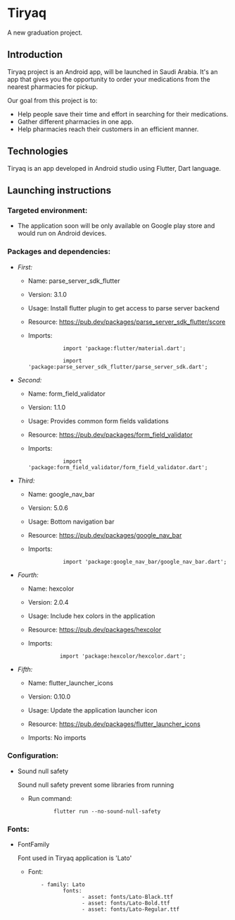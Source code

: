 # Tiryaq

A new graduation project.

## Introduction
Tiryaq project is an Android app, will be launched in Saudi Arabia.
It's an app that gives you the opportunity to order your medications from the nearest pharmacies for pickup.

Our goal from this project is to:

- Help people save their time and effort in searching for their medications.
- Gather different pharmacies in one app.
- Help pharmacies reach their customers in an efficient manner.

## Technologies
Tiryaq is an app developed in Android studio using Flutter, Dart language.

## Launching instructions

### Targeted environment:

 - The application soon will be only available on Google play store and would run on Android devices.

### Packages and dependencies:
- *First:* 

   - Name: parse_server_sdk_flutter

   - Version: 3.1.0

   - Usage: Install flutter plugin to get access to parse server backend 

   - Resource: https://pub.dev/packages/parse_server_sdk_flutter/score

   - Imports: 

                    import 'package:flutter/material.dart';
        
                    import 'package:parse_server_sdk_flutter/parse_server_sdk.dart';
    
- *Second:* 

   - Name: form_field_validator

   - Version: 1.1.0

   - Usage: Provides common form fields validations

   - Resource: https://pub.dev/packages/form_field_validator

   - Imports: 

                    import 'package:form_field_validator/form_field_validator.dart';

- *Third:* 

   - Name: google_nav_bar

   - Version: 5.0.6

   - Usage: Bottom navigation bar

   - Resource: https://pub.dev/packages/google_nav_bar

   - Imports: 

                    import 'package:google_nav_bar/google_nav_bar.dart';

- *Fourth:* 

   - Name: hexcolor

   - Version: 2.0.4

   - Usage: Include hex colors in the application

   - Resource: https://pub.dev/packages/hexcolor

   - Imports:

                   import 'package:hexcolor/hexcolor.dart';

- *Fifth:* 

   - Name: flutter_launcher_icons

   - Version: 0.10.0

   - Usage: Update the application launcher icon

   - Resource: https://pub.dev/packages/flutter_launcher_icons

   - Imports: No imports

### Configuration:

- Sound null safety

  Sound null safety prevent some libraries from running
  
  - Run command:
  
                flutter run --no-sound-null-safety
  
  
### Fonts:

- FontFamily
  
  Font used in Tiryaq application is 'Lato'

  - Font:

            - family: Lato
                   fonts:
                         - asset: fonts/Lato-Black.ttf
                         - asset: fonts/Lato-Bold.ttf
                         - asset: fonts/Lato-Regular.ttf

